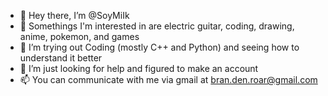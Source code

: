 - 👋 Hey there, I’m @SoyMiIk
- 👀 Somethings I'm interested in are electric guitar, coding, drawing, anime, pokemon, and games
- 🌱 I’m trying out Coding (mostly C++ and Python) and seeing how to understand it better
- 💞️ I’m just looking for help and figured to make an account
- 📫 You can communicate with me via gmail at bran.den.roar@gmail.com

<!---
SoyMiIk/SoyMiIk is a ✨ special ✨ repository because its `README.md` (this file) appears on your GitHub profile.
You can click the Preview link to take a look at your changes.
--->
